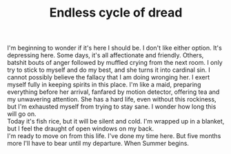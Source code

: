 ﻿---
layout: post
title: "Endless cycle of dread"
permalink: /21-02-01-dread/
post.time: 20:22
---

I'm beginning to wonder if it's here I should be. I don't like either option. It's depressing here. Some days, it's all affectionate and friendly. Others, batshit bouts of anger followed by muffled crying from the next room. I only try to stick to myself and do my best, and she turns it into cardinal sin. I cannot possibly believe the fallacy that I am doing wronging her. I exert myself fully in keeping spirits in this place. I'm like a maid, preparing everything before her arrival, fanfared by motion detector, offering tea and my unwavering attention. She has a hard life, even without this rockiness, but I'm exhausted myself from trying to stay sane.
I wonder how long this will go on.  
Today it's fish rice, but it will be silent and cold. I'm wrapped up in a blanket, but I feel the draught of open windows on my back.  
I'm ready to move on from this life. I've done my time here. But five months more I'll have to bear until my departure. When Summer begins.